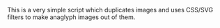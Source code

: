 This is a very simple script which duplicates images and uses CSS/SVG filters to make anaglyph images out of them.
